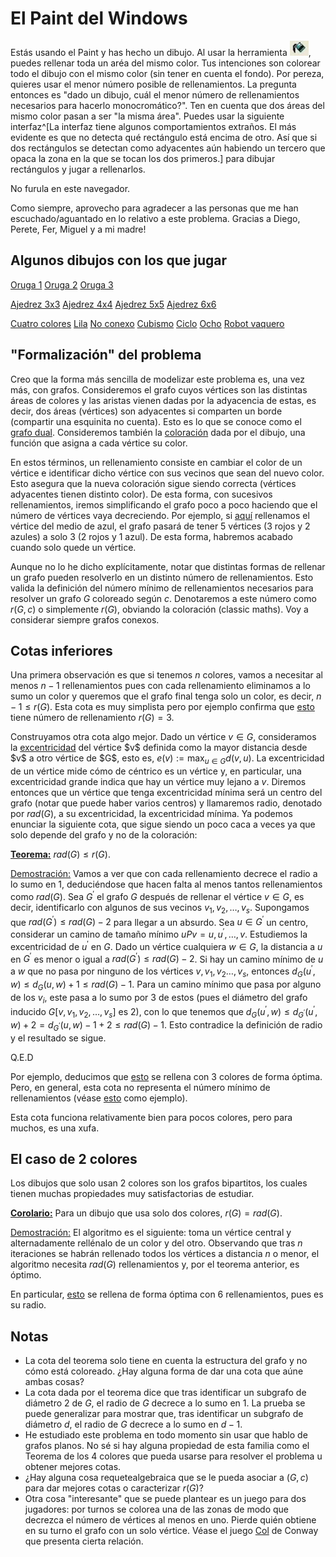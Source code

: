 
<style>
    a { text-decoration: underline; }

    #frame {
        top: 1em;
        display: block;
        margin: auto;
    }
</style>

# El Paint del Windows

Estás usando el Paint y has hecho un dibujo. Al usar la herramienta <img src="bote.jpeg">, puedes rellenar toda un aréa del mismo color. Tus intenciones son colorear todo el dibujo con el mismo color (sin tener en cuenta el fondo). Por pereza, quieres usar el menor número posible de rellenamientos. La pregunta entonces es "dado un dibujo, cuál el menor número de rellenamientos necesarios para hacerlo monocromático?". Ten en cuenta que dos áreas del mismo color pasan a ser "la misma área". Puedes usar la siguiente interfaz^[La interfaz tiene algunos comportamientos extraños. El más evidente es que no detecta qué rectángulo está encima de otro. Así que si dos rectángulos se detectan como adyacentes aún habiendo un tercero que opaca la zona en la que se tocan los dos primeros.] para dibujar rectángulos y jugar a rellenarlos.

<canvas id="frame">
    No furula en este navegador.
</canvas>

Como siempre, aprovecho para agradecer a las personas que me han escuchado/aguantado en lo relativo a este problema. Gracias a Diego, Perete, Fer, Miguel y a mi madre!

## Algunos dibujos con los que jugar

<a onclick="loadDrawing(0); window.scrollTo(0,0);">Oruga 1</a>
<a onclick="loadDrawing(1); window.scrollTo(0,0);">Oruga 2</a>
<a onclick="loadDrawing(2); window.scrollTo(0,0);">Oruga 3</a>

<a onclick="loadChess(3,3); window.scrollTo(0,0);">Ajedrez 3x3</a>
<a onclick="loadChess(4,4); window.scrollTo(0,0);">Ajedrez 4x4</a>
<a onclick="loadChess(5,5); window.scrollTo(0,0);">Ajedrez 5x5</a>
<a onclick="loadChess(6,6); window.scrollTo(0,0);">Ajedrez 6x6</a>

<a onclick="loadDrawing(3); window.scrollTo(0,0);">Cuatro colores</a>
<a onclick="loadDrawing(4); window.scrollTo(0,0);">Lila</a>
<a onclick="loadDrawing(5); window.scrollTo(0,0);">No conexo</a>
<a onclick="loadDrawing(6); window.scrollTo(0,0);">Cubismo</a>
<a onclick="loadDrawing(7); window.scrollTo(0,0);">Ciclo</a>
<a onclick="loadDrawing(8); window.scrollTo(0,0);">Ocho</a>
<a onclick="loadDrawing(9); window.scrollTo(0,0);">Robot vaquero</a>

## "Formalización" del problema

Creo que la forma más sencilla de modelizar este problema es, una vez más, con grafos. Consideremos el grafo cuyos vértices son las distintas áreas de colores y las aristas vienen dadas por la adyacencia de estas, es decir, dos áreas (vértices) son adyacentes si comparten un borde (compartir una esquinita no cuenta). Esto es lo que se conoce como el [grafo dual](https://es.wikipedia.org/wiki/Grafo_dual). Consideremos también la [coloración](https://es.wikipedia.org/wiki/Coloraci%C3%B3n_de_grafos) dada por el dibujo, una función que asigna a cada vértice su color.

En estos términos, un rellenamiento consiste en cambiar el color de un vértice e identificar dicho vértice con sus vecinos que sean del nuevo color. Esto asegura que la nueva coloración sigue siendo correcta (vértices adyacentes tienen distinto color). De esta forma, con sucesivos rellenamientos, iremos simplificando el grafo poco a poco haciendo que el número de vértices vaya decreciendo. Por ejemplo, si
<a onclick="loadDrawing(0); window.scrollTo(0, 0);">aquí</a>
rellenamos el vértice del medio de azul, el grafo pasará de tener 5 vértices (3 rojos y 2 azules) a solo 3 (2 rojos y 1 azul). De esta forma, habremos acabado cuando solo quede un vértice.

Aunque no lo he dicho explícitamente, notar que distintas formas de rellenar un grafo pueden resolverlo en un distinto número de rellenamientos. Esto valida la definición del número mínimo de rellenamientos necesarios para resolver un grafo $G$ coloreado según $c$. Denotaremos a este número como $r(G,c)$ o simplemente $r(G)$, obviando la coloración (classic maths). Voy a considerar siempre grafos conexos.

## Cotas inferiores

Una primera observación es que si tenemos $n$ colores, vamos a necesitar al menos $n-1$ rellenamientos pues con cada rellenamiento eliminamos a lo sumo un color y queremos que el grafo final tenga solo un color, es decir, $n-1 \leq r(G)$. Esta cota es muy simplista pero por ejemplo confirma que
<a onclick="loadDrawing(3); window.scrollTo(0, 0);">esto</a>
tiene número de rellenamiento $r(G) = 3$.

Construyamos otra cota algo mejor. Dado un vértice $v \in G$, consideramos la [excentricidad](https://es.wikipedia.org/wiki/Distancia_(teor%C3%ADa_de_grafos)) del vértice $v$ definida como la mayor distancia desde $v$ a otro vértice de $G$, esto es, $e(v) := \max_{u \in G} d(v,u)$. La excentricidad de un vértice mide cómo de céntrico es un vértice y, en particular, una excentricidad grande indica que hay un vértice muy lejano a $v$. Diremos entonces que un vértice que tenga excentricidad mínima será un centro del grafo (notar que puede haber varios centros) y llamaremos radio, denotado por $rad(G)$, a su excentricidad, la excentricidad mínima. Ya podemos enunciar la siguiente cota, que sigue siendo un poco caca a veces ya que solo depende del grafo y no de la coloración:

<u>**Teorema:**</u> $rad(G) \leq r(G)$.

<u>Demostración:</u> Vamos a ver que con cada rellenamiento decrece el radio a lo sumo en $1$, deduciéndose que hacen falta al menos tantos rellenamientos como $rad(G)$. Sea $G^\prime$ el grafo $G$ después de rellenar el vértice $v \in G$, es decir, identificarlo con algunos de sus vecinos $v_1,v_2,\ldots,v_s$. Supongamos que $rad(G^\prime) \leq rad(G) - 2$ para llegar a un absurdo. Sea $u \in G^\prime$ un centro, considerar un camino de tamaño mínimo $uPv = u, u^\prime, \ldots, v$. Estudiemos la excentricidad de $u^\prime$ en $G$. Dado un vértice cualquiera $w \in G$, la distancia a $u$ en $G^\prime$ es menor o igual a $rad(G^\prime) \leq rad(G) - 2$. Si hay un camino mínimo de $u$ a $w$ que no pasa por ninguno de los vértices $v, v_1, v_2 \ldots, v_s$, entonces $d_G(u^\prime, w) \leq d_G(u,w) + 1 \leq rad(G) - 1$. Para un camino mínimo que pasa por alguno de los $v_i$, este pasa a lo sumo por $3$ de estos (pues el diámetro del grafo inducido $G[v,v_1,v_2,\ldots,v_s]$ es $2$), con lo que tenemos que $d_G(u^\prime, w) \leq d_{G^\prime}(u^\prime, w) + 2 = d_{G^\prime}(u, w) - 1 + 2 \leq rad(G) - 1$. Esto contradice la definición de radio y el resultado se sigue.

Q.E.D

Por ejemplo, deducimos que
<a onclick="loadDrawing(3); window.scrollTo(0, 0);">esto</a>
se rellena con $3$ colores de forma óptima. Pero, en general, esta cota no representa el número mínimo de rellenamientos (véase
<a onclick="loadDrawing(8); window.scrollTo(0, 0);">esto</a> como ejemplo).

Esta cota funciona relativamente bien para pocos colores, pero para muchos, es una xufa.

## El caso de 2 colores

Los dibujos que solo usan 2 colores son los grafos bipartitos, los cuales tienen muchas propiedades muy satisfactorias de estudiar.

<u>**Corolario:**</u> Para un dibujo que usa solo dos colores, $r(G) = rad(G)$.

<u>Demostración:</u> El algoritmo es el siguiente: toma un vértice central y alternadamente rellénalo de un color y del otro. Observando que tras $n$ iteraciones se habrán rellenado todos los vértices a distancia $n$ o menor, el algoritmo necesita $rad(G)$ rellenamientos y, por el teorema anterior, es óptimo.

En particular,
<a onclick="loadChess(6,6); window.scrollTo(0, 0);">esto</a>
se rellena de forma óptima con $6$ rellenamientos, pues es su radio.

## Notas
- La cota del teorema solo tiene en cuenta la estructura del grafo y no cómo está coloreado. ¿Hay alguna forma de dar una cota que aúne ambas cosas?
- La cota dada por el teorema dice que tras identificar un subgrafo de diámetro $2$ de $G$, el radio de $G$ decrece a lo sumo en $1$. La prueba se puede generalizar para mostrar que, tras identificar un subgrafo de diámetro $d$, el radio de $G$ decrece a lo sumo en  $d-1$.
- He estudiado este problema en todo momento sin usar que hablo de grafos planos. No sé si hay alguna propiedad de esta familia como el Teorema de los 4 colores que pueda usarse para resolver el problema u obtener mejores cotas.
- ¿Hay alguna cosa requetealgebraica que se le pueda asociar a $(G,c)$ para dar mejores cotas o caracterizar $r(G)$?
- Otra cosa "interesante" que se puede plantear es un juego para dos jugadores: por turnos se colorea una de las zonas de modo que decrezca el número de vértices al menos en uno. Pierde quién obtiene en su turno el grafo con un solo vértice. Véase el juego [Col](https://es.wikipedia.org/wiki/Col_(juego)) de Conway que presenta cierta relación.

<script src="paint.js"></script>
